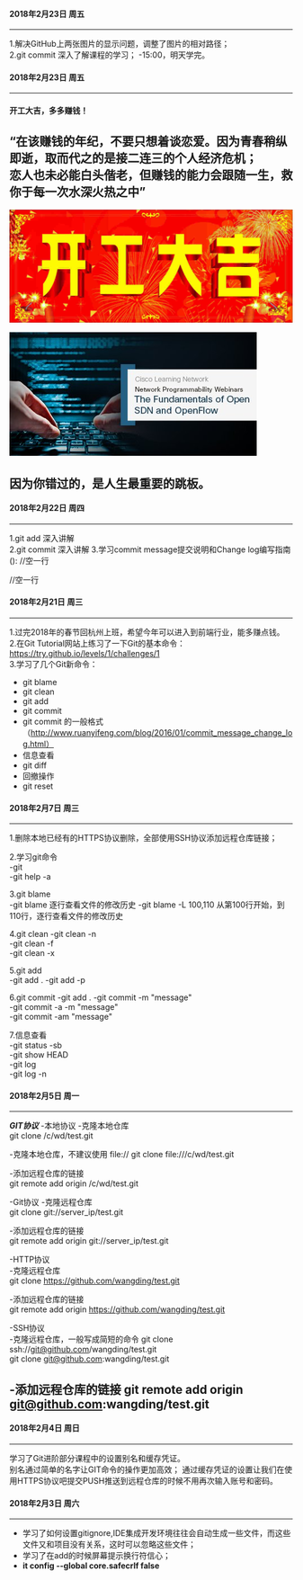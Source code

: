 #### 2018年2月23日 周五 ####
---
1.解决GitHub上两张图片的显示问题，调整了图片的相对路径；  
2.git commit 深入了解课程的学习； -15:00，明天学完。   
 
#### 2018年2月23日 周五 ####
---
#### 开工大吉，多多赚钱！ ####
“在该赚钱的年纪，不要只想着谈恋爱。因为青春稍纵即逝，取而代之的是接二连三的个人经济危机；   
恋人也未必能白头偕老，但赚钱的能力会跟随一生，救你于每一次水深火热之中”   
---
![开工大吉](../images/11112.jpg)   

![软件攻城狮](../images/11111.jpg)  
        
  因为你错过的，是人生最重要的跳板。   
---

#### 2018年2月22日 周四 ####
---
1.git add 深入讲解  
2.git commit 深入讲解
3.学习commit message提交说明和Change log编写指南  
<type>(<scope>):<subject>
//空一行
<body>
//空一行
<footer>

#### 2018年2月21日 周三 ####
---
1.过完2018年的春节回杭州上班，希望今年可以进入到前端行业，能多赚点钱。  
2.在Git Tutorial网站上练习了一下Git的基本命令：https://try.github.io/levels/1/challenges/1  
3.学习了几个Git新命令：    
- git blame
- git clean
- git add  
- git commit  
- git commit 的一般格式  （http://www.ruanyifeng.com/blog/2016/01/commit_message_change_log.html）
- 信息查看  
- git diff  
- 回撤操作
- git reset   

#### 2018年2月7日 周三 ####
---
1.删除本地已经有的HTTPS协议删除，全部使用SSH协议添加远程仓库链接；   

2.学习git命令  
  -git  
  -git help -a  
  
3.git blame  
  -git blame 逐行查看文件的修改历史
  -git blame -L 100,110 <file name> 从第100行开始，到110行，逐行查看文件的修改历史   
  
4.git clean
  -git clean -n  
  -git clean -f  
  -git clean -x  
  
5.git add  
  -git add .
  -git add -p  
  
6.git commit
  -git add .
  -git commit -m "message"  
  -git commit -a -m "message"  
  -git commit -am "message"  
  
7.信息查看  
  -git status -sb  
  -git show HEAD  
  -git log  
  -git log -n  

#### 2018年2月5日  周一 ####
---
***GIT协议***
-本地协议
-克隆本地仓库  
git clone /c/wd/test.git  

-克隆本地仓库，不建议使用 file:// 
git clone file:///c/wd/test.git  

-添加远程仓库的链接  
git remote add origin /c/wd/test.git

-Git协议
-克隆远程仓库  
git clone git://server_ip/test.git  

-添加远程仓库的链接  
git remote add origin git://server_ip/test.git  

-HTTP协议  
-克隆远程仓库  
git clone https://github.com/wangding/test.git  

-添加远程仓库的链接  
git remote add origin https://github.com/wangding/test.git  

-SSH协议  
-克隆远程仓库，一般写成简短的命令 
git clone ssh://git@github.com/wangding/test.git  
git clone git@github.com:wangding/test.git  


-添加远程仓库的链接
git remote add origin git@github.com:wangding/test.git  
---
 

#### 2018年2月4日 周日  ####
---
学习了Git进阶部分课程中的设置别名和缓存凭证。  
别名通过简单的名字让GIT命令的操作更加高效；
通过缓存凭证的设置让我们在使用HTTPS协议吧提交PUSH推送到远程仓库的时候不用再次输入账号和密码。

#### 2018年2月3日 周六 ####
---
- 学习了如何设置gitignore,IDE集成开发环境往往会自动生成一些文件，而这些文件又和项目没有关系，这时可以忽略这些文件；
- 学习了在add的时候屏幕提示换行符信心；
- **it config --global core.safecrlf false**
